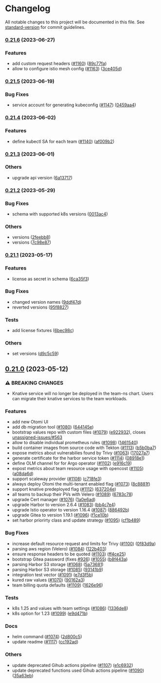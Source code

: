 # Changelog

All notable changes to this project will be documented in this file. See [standard-version](https://github.com/conventional-changelog/standard-version) for commit guidelines.

### [0.21.6](https://github.com/redkubes/otomi-core/compare/v0.21.5...v0.21.6) (2023-06-27)


### Features

* add custom request headers ([#1160](https://github.com/redkubes/otomi-core/issues/1160)) ([89c77fa](https://github.com/redkubes/otomi-core/commit/89c77fad1e7c0d73823cd885239684e2e0c6b3db))
* allow to configure istio mesh config ([#1163](https://github.com/redkubes/otomi-core/issues/1163)) ([3ce405d](https://github.com/redkubes/otomi-core/commit/3ce405d281ad569ad09f69bcdda60888fd2b04b1))

### [0.21.5](https://github.com/redkubes/otomi-core/compare/v0.21.4...v0.21.5) (2023-06-19)


### Bug Fixes

* service account for generating kubeconfig ([#1147](https://github.com/redkubes/otomi-core/issues/1147)) ([0459aa4](https://github.com/redkubes/otomi-core/commit/0459aa4556d021622d5c7e93c169fa662e90f55c))

### [0.21.4](https://github.com/redkubes/otomi-core/compare/v0.21.3...v0.21.4) (2023-06-02)


### Features

* define kubectl SA for each team ([#1140](https://github.com/redkubes/otomi-core/issues/1140)) ([af009b2](https://github.com/redkubes/otomi-core/commit/af009b2aa8d26aba84f710c99321238e7f0c55c2))

### [0.21.3](https://github.com/redkubes/otomi-core/compare/v0.21.2...v0.21.3) (2023-06-01)


### Others

* upgrade api version ([6a13717](https://github.com/redkubes/otomi-core/commit/6a1371716564f133fef7fb0e3471aadf718dc594))

### [0.21.2](https://github.com/redkubes/otomi-core/compare/v0.21.1...v0.21.2) (2023-05-29)


### Bug Fixes

* schema with supported k8s versions ([0013ac4](https://github.com/redkubes/otomi-core/commit/0013ac4513b3fde90b44f9dc273807bd43807872))


### Others

* versions ([2feebb8](https://github.com/redkubes/otomi-core/commit/2feebb8c1f72bec564ba60714ebd56695e5df6aa))
* versions ([7c98e87](https://github.com/redkubes/otomi-core/commit/7c98e871fab2a5b8491f0c1bf136e255e3ecd62a))

### [0.21.1](https://github.com/redkubes/otomi-core/compare/v0.21.0...v0.21.1) (2023-05-17)


### Features

* license as secret in schema ([6ca35f3](https://github.com/redkubes/otomi-core/commit/6ca35f315d753badf6da3c9d21917ed50ee9c5ad))


### Bug Fixes

* changed version names ([9ddf47d](https://github.com/redkubes/otomi-core/commit/9ddf47dd9f79c030368da8d8edacee10ee821a24))
* reverted versions ([95f8827](https://github.com/redkubes/otomi-core/commit/95f8827e1cf88d13d50c13eab40f8d516681f31e))


### Tests

* add license fixtures ([6bec98c](https://github.com/redkubes/otomi-core/commit/6bec98ce2be1e63a6ac16c21f11c6f47ead2d026))


### Others

* set versions ([d9c5c59](https://github.com/redkubes/otomi-core/commit/d9c5c593a78ec0194261e0ffad4c7d11ea2211aa))

## [0.21.0](https://github.com/redkubes/otomi-core/compare/v0.20.0-pre...v0.21.0) (2023-05-12)


### ⚠ BREAKING CHANGES

* Knative service will no longer be deployed in the team-ns chart. Users can migrate
their knative services to the team workloads.

### Features
* add new Otomi UI
* add db migration tool ([#1080](https://github.com/redkubes/otomi-core/issues/1080)) ([644145e](https://github.com/redkubes/otomi-core/commit/644145ea43799ec66f0e7decc2257400d68ec6f1))
* bootstrap values repo with custom files ([#1079](https://github.com/redkubes/otomi-core/issues/1079)) ([e922932](https://github.com/redkubes/otomi-core/commit/e92293274f6730f57fbe4d204d8587cfd23c80c1)), closes [unassigned-issues/#563](https://github.com/unassigned-issues/otomi-core/issues/563)
* allow to disable individual prometheus rules ([#1098](https://github.com/redkubes/otomi-core/issues/1098)) ([1461540](https://github.com/redkubes/otomi-core/commit/146154025c5418493307c4b73b7e1bd26e8d670f))
* build container images from source code with Tekton ([#1113](https://github.com/redkubes/otomi-core/issues/1113)) ([b5b0ba7](https://github.com/redkubes/otomi-core/commit/b5b0ba763bd11f6ca1776728102377f35354c9c3))
* expose metrics about vulnerabilies found by Trivy ([#1063](https://github.com/redkubes/otomi-core/issues/1063)) ([17027a7](https://github.com/redkubes/otomi-core/commit/17027a78c7410b026e4ffaf7872aaadfc955ac7c))
* generate certificate for the harbor service token ([#1114](https://github.com/redkubes/otomi-core/issues/1114)) ([08918e1](https://github.com/redkubes/otomi-core/commit/08918e18be87004315716c4c10c1c1bf2beaf9fd))
* define OLM channel for for Argo operator ([#1102](https://github.com/redkubes/otomi-core/issues/1102)) ([e916c19](https://github.com/redkubes/otomi-core/commit/e916c19083ba9451a7094666ef0e4632f82804ee))
* expost metrics about team resource usage with opencost ([#1105](https://github.com/redkubes/otomi-core/issues/1105)) ([a08da6d](https://github.com/redkubes/otomi-core/commit/a08da6d3782353362fe7ac3da3ecfc981bcb0f9b))
* support scaleway provider ([#1108](https://github.com/redkubes/otomi-core/issues/1108)) ([c718fe3](https://github.com/redkubes/otomi-core/commit/c718fe32e239a4790688108772c0a0f620a2b059))
* always deploy Otomi the multi-tenant enabled flag ([#1073](https://github.com/redkubes/otomi-core/issues/1073)) ([8c8881f](https://github.com/redkubes/otomi-core/commit/8c8881fc23ebe9927c4ec217971fd01418d4bc14))
* support knative predeployed flag ([#1112](https://github.com/redkubes/otomi-core/issues/1112)) ([637204e](https://github.com/redkubes/otomi-core/commit/637204e1a29c009fd97945c9d1c7bafdc9c3698d))
* all teams to backup their PVs with Velero ([#1089](https://github.com/redkubes/otomi-core/issues/1089)) ([6783c78](https://github.com/redkubes/otomi-core/commit/6783c7895b856081efe4c35b13a0c9e4822cee6f))
* upgrade Cert manager ([#1076](https://github.com/redkubes/otomi-core/issues/1076)) ([1a0e6ad](https://github.com/redkubes/otomi-core/commit/1a0e6adc0b5d5ac0c011a7147ab2fdf000730e4c))
* upgrade Harbor to version 2.6.4 ([#1083](https://github.com/redkubes/otomi-core/issues/1083)) ([bb4c7e4](https://github.com/redkubes/otomi-core/commit/bb4c7e45ce88e4d56542775b930a2217c010a588))
* upgrade Istio operator to version 1.16.4 ([#1087](https://github.com/redkubes/otomi-core/issues/1087)) ([886492b](https://github.com/redkubes/otomi-core/commit/886492bc35a9c95aa113c47f3dadb1936691f559))
* upgrade Gitea to version 1.19.1 ([#1096](https://github.com/redkubes/otomi-core/issues/1096)) ([f1ce10b](https://github.com/redkubes/otomi-core/commit/f1ce10b3c02598906a38c2d85f835acd678531d8))
* set harbor priorirty class and update strategy ([#1095](https://github.com/redkubes/otomi-core/issues/1095)) ([cf1b489](https://github.com/redkubes/otomi-core/commit/cf1b489c5ffb3dfecdd4cbd0c84a6469a7adaa20))


### Bug Fixes

* increase default resource request and limits for Trivy ([#1100](https://github.com/redkubes/otomi-core/issues/1100)) ([0f83d9a](https://github.com/redkubes/otomi-core/commit/0f83d9a22417c07b0ded54287df229288b6001f2))
* parsing aws region (Velero) ([#1084](https://github.com/redkubes/otomi-core/issues/1084)) ([122b403](https://github.com/redkubes/otomi-core/commit/122b40303d9bc1aba26efc7109dbfd2572bc001c))
* ensure response headers to be quoted ([#1103](https://github.com/redkubes/otomi-core/issues/1103)) ([ff4ce25](https://github.com/redkubes/otomi-core/commit/ff4ce25ebf53e77ea9ecfd8bf7c99e3232d5247f))
* bootstrap Gitea password (fixes [#926](https://github.com/redkubes/otomi-core/issues/926)) ([#1055](https://github.com/redkubes/otomi-core/issues/1055)) ([b8f443a](https://github.com/redkubes/otomi-core/commit/b8f443a69d1c401fec660e275024a9dd7d0bcd6c))
* parsing Harbor S3 storage ([#1068](https://github.com/redkubes/otomi-core/issues/1068)) ([5a73681](https://github.com/redkubes/otomi-core/commit/5a7368171bb2e1c7d890aac28169c007df519528))
* parsing Harbor S3 storage ([#1085](https://github.com/redkubes/otomi-core/issues/1085)) ([93141b9](https://github.com/redkubes/otomi-core/commit/93141b9f67cdbeaeec24363b22c78e548ee2ae83))
* integration test vector ([#1091](https://github.com/redkubes/otomi-core/issues/1091)) ([e7d3f5b](https://github.com/redkubes/otomi-core/commit/e7d3f5b26fd24b32256a410b7af2cc20c1614941))
* kured raw values ([#1070](https://github.com/redkubes/otomi-core/issues/1070)) ([90162a3](https://github.com/redkubes/otomi-core/commit/90162a3cdf616fcde4273edec862fa5823a65db0))
* team billing quota defaults ([#1109](https://github.com/redkubes/otomi-core/issues/1109)) ([1626e96](https://github.com/redkubes/otomi-core/commit/1626e96071cbd86892a942bca1e40dcf3a06a949))


### Tests

* k8s 1.25 and values with team settings ([#1086](https://github.com/redkubes/otomi-core/issues/1086)) ([1336de8](https://github.com/redkubes/otomi-core/commit/1336de88d9e1b30dea99d0d9ab9e633b671c9cb8))
* k8s option for 1.23 ([#1099](https://github.com/redkubes/otomi-core/issues/1099)) ([e9d471b](https://github.com/redkubes/otomi-core/commit/e9d471b1cfd219c143d9f86b2f4db147b31a0f28))


### Docs

* helm command ([#1074](https://github.com/redkubes/otomi-core/issues/1074)) ([2d800c5](https://github.com/redkubes/otomi-core/commit/2d800c5e3c22310eaff96348d1eee0b3bb6e77db))
* update readme ([#1117](https://github.com/redkubes/otomi-core/issues/1117)) ([cc192ad](https://github.com/redkubes/otomi-core/commit/cc192adc4f129b79bac7830da735b6c407e4a1c6))


### Others

* update deprecated Gihub actions pipeline ([#1107](https://github.com/redkubes/otomi-core/issues/1107)) ([e1c6932](https://github.com/redkubes/otomi-core/commit/e1c693266b605e7ea0182f2dcb21344b84dbd34d))
* update deprecated functions used Gihub actions pipeline ([#1090](https://github.com/redkubes/otomi-core/issues/1090)) ([35a63eb](https://github.com/redkubes/otomi-core/commit/35a63eb3c8510e3ba3d75a7f9038c2cf4f61704a))
